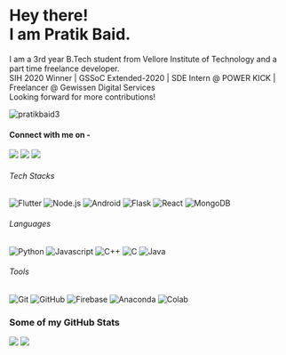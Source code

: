 # Hey there!<br>I am Pratik Baid.
I am a 3rd year B.Tech student from Vellore Institute of Technology and a part time freelance developer.<br>
SIH 2020 Winner | GSSoC Extended-2020 | SDE Intern @ POWER KICK | Freelancer @ Gewissen Digital Services<br>
Looking forward for more contributions!<br>

<p align="left"> <img src="https://komarev.com/ghpvc/?username=pratikbaid3" alt="pratikbaid3" /> </p> 

#### Connect with me on - 
[<img src="https://img.shields.io/badge/linkedin-%230077B5.svg?&style=for-the-badge&logo=linkedin&logoColor=white" />](https://www.linkedin.com/in/pratik-baid-aa253980/) 
[<img src = "https://img.shields.io/badge/instagram-%23E4405F.svg?&style=for-the-badge&logo=instagram&logoColor=white">](https://www.instagram.com/pratik._.baid/)
[<img src ="https://img.shields.io/badge/Gmail-%23E4405F.svg?&style=for-the-badge&logo=gmail&logoColor=white">](mailto:pratikbaid3@gmail.com)

###### Tech Stacks
![Flutter](https://img.shields.io/badge/-React-black?style=flat-square&logo=react)
![Node.js](https://img.shields.io/badge/-Django-blue?style=flat-square&logo=django)
![Android](https://img.shields.io/badge/-React-black?style=flat-square&logo=react)
![Flask](https://img.shields.io/badge/-Django-blue?style=flat-square&logo=django)
![React](https://img.shields.io/badge/-React-black?style=flat-square&logo=react)
![MongoDB](https://img.shields.io/badge/-React-black?style=flat-square&logo=react)


###### Languages
![Python](https://img.shields.io/badge/-Python-black?style=flat-square&logo=Python)
![Javascript](https://img.shields.io/badge/-Javascript-black?style=flat-square&logo=Javascript)
![C++](https://img.shields.io/badge/-C++-00599C?style=flat-square&logo=c)
![C](https://img.shields.io/badge/-C-00599C?style=flat-square&logo=c)
![Java](https://img.shields.io/badge/-Java-black?style=flat-square&logo=java)

###### Tools
![Git](https://img.shields.io/badge/-Git-black?style=flat-square&logo=git)
![GitHub](https://img.shields.io/badge/-GitHub-181717?style=flat-square&logo=github)
![Firebase](https://img.shields.io/badge/-Firebase-181717?style=flat-square&logo=firebase)
![Anaconda](https://img.shields.io/badge/-Anaconda-181717?style=flat-square&logo=anaconda)
![Colab](https://img.shields.io/badge/-Colab-181717?style=flat-square&logo=google_colab)

### Some of my GitHub Stats
<p>
    <img src="https://github-readme-stats.vercel.app/api?username=pratikbaid3&show_icons=true&theme=tokyonight&line_height=40">
    <img src="https://github-readme-stats.vercel.app/api/top-langs/?username=pratikbaid3&theme=tokyonight">
</p>
